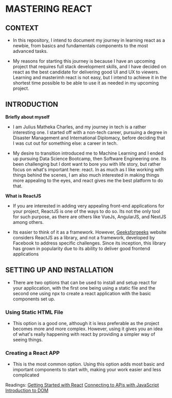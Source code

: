 # MASTERING REACT  

## CONTEXT
+ In this repository, I intend to document my journey in learning react as a newbie, from basics and fundamentals components to the most advanced tasks. 

+ My reasons for starting this journey is because I have an upcoming project that requires full stack development skills, and I have decided on react as the best candidate for delivering good UI and UX to viewers. Learning and masterimh react is not easy, but I intend to achieve it in the shortest time possible to be able to use it as needed in my upcoming project.

## INTRODUCTION

**Briefly about myself**   
+ I am Julius Matheka Charles, and my journey in tech is a rather interesting one. I started off with a non-tech career, pursuing a degree in Disaster Management and International Diplomacy, before deciding that I was cut out for something else: a career in tech. 

+ My desire to transition introduced me to Machine Learning and I ended up pursuing Data Science Bootcamp, then Software Engineering one. Its been challenging but I dont want to bore you with life story, but rather focus on what's important here: react. In as much as I like working with things behind the scenes, I am also much interested in making things more appealing to the eyes, and react gives me the best platform to do that.

**What is ReactJS**  
+ If you are interested in adding very appealing front-end applications for your project, ReactJS is one of the ways to do so. Its not the only tool for such purpose, as there are others like VueJs, AngularJS, and NextJS among others. 

+ Its easier to think of it as a framework. However, [Geeksforgeeks](https://www.geeksforgeeks.org/reactjs-basics-concepts-complete-reference/) website considers ReactJS as a library, and not a framework, developed by Facebook to address specific challenges. Since its inception, this library has grown in popularity due to its ability to deliver good frontend applications


## SETTING UP AND INSTALLATION  
+ There are two options that can be used to install and setup react for your appliccation, with the first one being using a static file and the second one using npx to create a react application with the basic components set up.   
### Using Static HTML File
+ This option is a good one, although it is less preferable as the project becomes more and more complex. However, using it gives you an idea of what's really happening with react by providing a simpler way of seeing things.

### Creating a React APP
+ This is the most common option. Using this option adds most basic and important components to start with, making your work easier and less complicated


Readings:
[Getting Started with React](https://www.taniarascia.com/getting-started-with-react/)
[Connecting to APis with JavaScript](https://www.taniarascia.com/how-to-connect-to-an-api-with-javascript/)
[Introduction to DOM](https://www.taniarascia.com/introduction-to-the-dom/)

